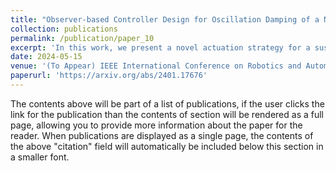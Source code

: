 ```yaml
---
title: "Observer-based Controller Design for Oscillation Damping of a Novel Suspended Underactuated Aerial Platform"
collection: publications
permalink: /publication/paper_10
excerpt: 'In this work, we present a novel actuation strategy for a suspended aerial platform. By utilizing an underactuation approach, we demonstrate the successful oscillation damping of the proposed platform, modeled as a spherical double pendulum. A state estimator is designed in order to obtain the deflection angles of the platform, which uses only onboard IMU measurements. The state estimator is an extended Kalman filter (EKF) with intermittent measurements obtained at different frequencies. An optimal state feedback controller and a PD+ controller are designed in order to dampen the oscillations of the platform in the joint space and task space respectively. The proposed underactuated platform is found to be more energy-efficient than an omnidirectional platform and requires fewer actuators. The effectiveness of our proposed system is validated using both simulations and experimental studies'
date: 2024-05-15
venue: '(To Appear) IEEE International Conference on Robotics and Automation (ICRA)'
paperurl: 'https://arxiv.org/abs/2401.17676'
---
```


The contents above will be part of a list of publications, if the user clicks the link for the publication than the contents of section will be rendered as a full page, allowing you to provide more information about the paper for the reader. When publications are displayed as a single page, the contents of the above "citation" field will automatically be included below this section in a smaller font.
